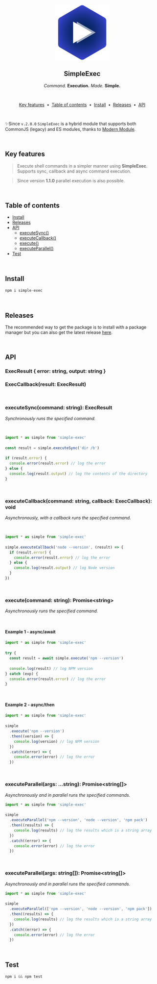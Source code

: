 <p align="center">
	<img src="https://github.com/igorskyflyer/npm-simple-exec/raw/main/assets/simple-exec.png" title="SimpleExec - Command. Execution. Made. Simple." alt="SimpleExec" width="180" height="180">
</p>

<h2 align="center">SimpleExec</h2>

<p align="center">
	<em>Command.</em> <strong>Execution.</strong> <em>Made.</em> <strong>Simple.</strong>
</p>

<br>

<p align="center">
 <a href="#key-features">Key features</a>
 &nbsp;&#8226;&nbsp;
 <a href="#table-of-contents">Table of contents</a>
 &nbsp;&#8226;&nbsp;
 <a href="#install">Install</a>
 &nbsp;&#8226;&nbsp;
 <a href="#releases">Releases</a>
 &nbsp;&#8226;&nbsp;
 <a href="#api">API</a>
</p>

<br>

✨Since `v.2.0.0` `SimpleExec` is a hybrid module that supports both CommonJS (legacy) and ES modules, thanks to [Modern Module](https://github.com/igorskyflyer/npm-modern-module).

<br>

## Key features

> Execute shell commands in a simpler manner using **SimpleExec**.<br>
> Supports sync, callback and async command execution.

> Since version **1.1.0** parallel execution is also possible.

<br>

## Table of contents

<!--generated by TOC-->

- [Install](#install)
- [Releases](#releases)
- [API](#api)
  - [executeSync&#40;&#41;](#executesynccommand-string-execresult)
  - [executeCallback&#40;&#41;](#executecallbackcommand-string-callback-execcallback-void)
  - [execute&#40;&#41;](#executecommand-string-promisestring)
  - [executeParallel&#40;&#41;](#executeparallelargs-string-promisestring)
- [Test](#test)
  <!--/generated by TOC-->

<br>

## Install

```js
npm i simple-exec
```

<br>

## Releases

The recommended way to get the package is to install with a package manager but you can also get the latest release [here](https://github.com/igorskyflyer/npm-simple-exec/releases/latest).

<br>

## API

### ExecResult { error: string, output: string }

### ExecCallback(result: ExecResult)

<br>

### executeSync(command: string): ExecResult

_Synchronously runs the specified command._

<br>

```js
import * as simple from 'simple-exec'

const result = simple.executeSync('dir /b')

if (result.error) {
  console.error(result.error) // log the error
} else {
  console.log(result.output) // log the contents of the directory
}
```

<br>

### executeCallback(command: string, callback: ExecCallback): void

_Asynchronously, with a callback runs the specified command._

<br>

```js
import * as simple from 'simple-exec'

simple.executeCallback('node --version', (result) => {
  if (result.error) {
    console.error(result.error) // log the error
  } else {
    console.log(result.output) // log Node version
  }
})
```

<br>

### execute(command: string): Promise&lt;string&gt;

_Asynchronously runs the specified command._

<br>

#### Example 1 - async/await

```js
import * as simple from 'simple-exec'

try {
  const result = await simple.execute('npm --version')

  console.log(result) // log NPM version
} catch (exp) {
  console.error(result.error) // log the error
}
```

<br>

#### Example 2 - async/then

```js
import * as simple from 'simple-exec'

simple
  .execute('npm --version')
  .then((version) => {
    console.log(version) // log NPM version
  })
  .catch((error) => {
    console.error(error) // log the error
  })
```

<br>

### executeParallel(args: ...string): Promise&lt;string[]&gt;

_Asynchronously and in parallel runs the specified commands._

```js
import * as simple from 'simple-exec'

simple
  .executeParallel('npm --version', 'node --version', 'npm pack')
  .then((results) => {
    console.log(results) // log the results which is a string array
  })
  .catch((error) => {
    console.error(error) // log the error
  })
```

<br>

### executeParallel(args: string[]): Promise&lt;string[]&gt;

_Asynchronously and in parallel runs the specified commands._

```js
import * as simple from 'simple-exec'

simple
  .executeParallel(['npm --version', 'node --version', 'npm pack'])
  .then((results) => {
    console.log(results) // log the results which is a string array
  })
  .catch((error) => {
    console.error(error) // log the error
  })
```

<br>

## Test

```js
npm i && npm test
```

